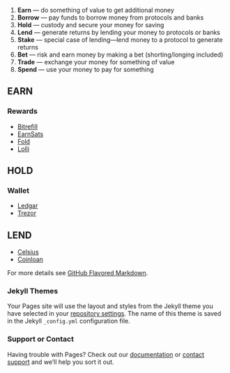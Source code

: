 
1. **Earn** — do something of value to get additional money
2. **Borrow** — pay funds to borrow money from protocols and banks
3. **Hold** — custody and secure your money for saving
4. **Lend** — generate returns by lending your money to protocols or banks
5. **Stake** — special case of lending—lend money to a protocol to generate returns
6. **Bet** — risk and earn money by making a bet (shorting/longing included)
7. **Trade** — exchange your money for something of value
8. **Spend** — use your money to pay for something

## EARN ##
### Rewards ##

- [Bitrefill](https://bit.ly/bit-refill) 
- [EarnSats](https://bit.ly/earn-sats)
- [Fold](https://bit.ly/fold-app) 
- [Lolli](https://bit.ly/get-lolli)



## HOLD ##
### Wallet
- [Ledgar](https://www.ledgerwallet.com)
- [Trezor](https://trezor.io)


## LEND ##
- [Celsius](http://bit.ly/celsius-app)
- [Coinloan](http://bit.ly/try-coinloan)


For more details see [GitHub Flavored Markdown](https://guides.github.com/features/mastering-markdown/).

### Jekyll Themes

Your Pages site will use the layout and styles from the Jekyll theme you have selected in your [repository settings](https://github.com/edwardtay/DeFi-resources/settings). The name of this theme is saved in the Jekyll `_config.yml` configuration file.

### Support or Contact

Having trouble with Pages? Check out our [documentation](https://docs.github.com/categories/github-pages-basics/) or [contact support](https://github.com/contact) and we’ll help you sort it out.
